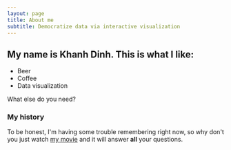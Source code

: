 ```yaml
---
layout: page
title: About me
subtitle: Democratize data via interactive visualization
---
```


## My name is Khanh Dinh. This is what I like:
* Beer
* Coffee
* Data visualization

What else do you need?

### My history

To be honest, I'm having some trouble remembering right now, so why don't you just watch [my movie](http://en.wikipedia.org/wiki/The_Princess_Bride_%28film%29) and it will answer **all** your questions.
